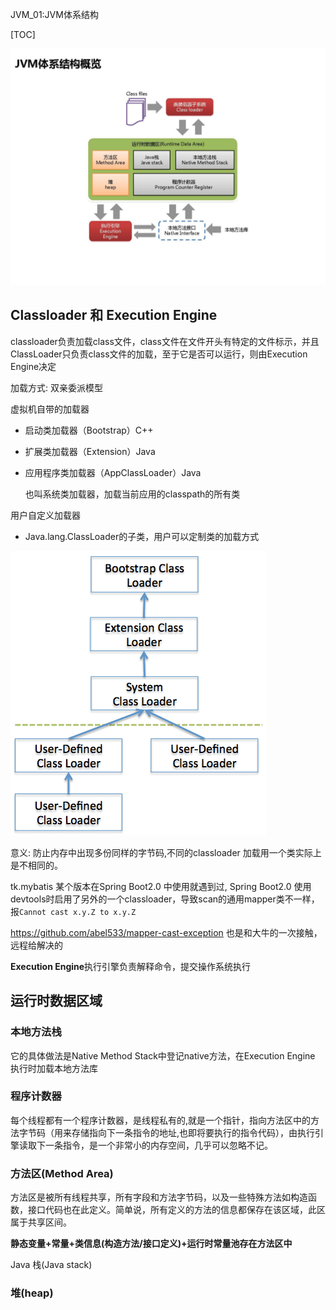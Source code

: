 JVM_01:JVM体系结构

[TOC]

![image-20180917214855307](../../image/image-20180917214855307.png)

## Classloader 和 Execution Engine



classloader负责加载class文件，class文件在文件开头有特定的文件标示，并且ClassLoader只负责class文件的加载，至于它是否可以运行，则由Execution Engine决定 

加载方式: 双亲委派模型

虚拟机自带的加载器

- 启动类加载器（Bootstrap）C++
- 扩展类加载器（Extension）Java
- 应用程序类加载器（AppClassLoader）Java

  也叫系统类加载器，加载当前应用的classpath的所有类

用户自定义加载器  

- Java.lang.ClassLoader的子类，用户可以定制类的加载方式

![img](../../image/classloader.png)

意义: 防止内存中出现多份同样的字节码,不同的classloader 加载用一个类实际上是不相同的。

tk.mybatis 某个版本在Spring Boot2.0 中使用就遇到过, Spring Boot2.0 使用 devtools时启用了另外的一个classloader，导致scan的通用mapper类不一样，报`Cannot cast x.y.Z to x.y.Z`

https://github.com/abel533/mapper-cast-exception  也是和大牛的一次接触，远程给解决的

**Execution Engine**执行引擎负责解释命令，提交操作系统执行

## 运行时数据区域

### 本地方法栈

它的具体做法是Native Method Stack中登记native方法，在Execution Engine 执行时加载本地方法库

### 程序计数器

每个线程都有一个程序计数器，是线程私有的,就是一个指针，指向方法区中的方法字节码（用来存储指向下一条指令的地址,也即将要执行的指令代码），由执行引擎读取下一条指令，是一个非常小的内存空间，几乎可以忽略不记。

### 方法区(Method Area)

方法区是被所有线程共享，所有字段和方法字节码，以及一些特殊方法如构造函数，接口代码也在此定义。简单说，所有定义的方法的信息都保存在该区域，此区属于共享区间。 

**静态变量+常量+类信息(构造方法/接口定义)+运行时常量池存在方法区中**

Java 栈(Java stack)

### 堆(heap)

## 